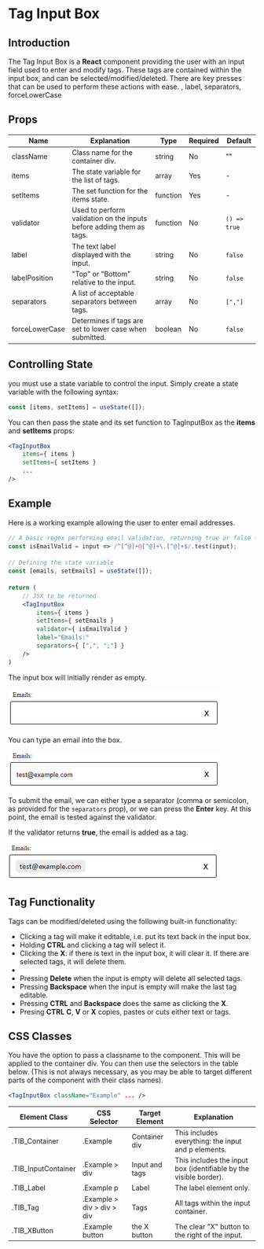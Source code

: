 # Tag Input Box
## Introduction
The Tag Input Box is a **React** component providing the user with an input field used to enter and modify tags. These tags are 
contained within the input box, and can be selected/modified/deleted. There are key presses that can be used to perform 
these actions with ease.
, label, separators, forceLowerCase
## Props
| Name           | Explanation                                                          | Type     | Required | Default      |
|----------------|----------------------------------------------------------------------|----------|----------|--------------|
| className      | Class name for the container div.                                    | string   | No       | ""           |
| items          | The state variable for the list of tags.                             | array    | Yes      | -            |
| setItems       | The set function for the items state.                                | function | Yes      | -            |
| validator      | Used to perform validation on the inputs before adding them as tags. | function | No       | `() => true` |
| label          | The text label displayed with the input.                             | string   | No       | `false`      |
| labelPosition  | "Top" or "Bottom" relative to the input.                             | string   | No       | `false`      |
| separators     | A list of acceptable separators between tags.                        | array    | No       | `[","]`      |
| forceLowerCase | Determines if tags are set to lower case when submitted.             | boolean  | No       | `false`      |

## Controlling State
you must use a state variable to control the input. Simply create a
state variable with the following syntax:
```jsx
const [items, setItems] = useState([]);
```
You can then pass the state and its set function to TagInputBox as the **items** and **setItems** props:
```jsx
<TagInputBox
    items={ items }
    setItems={ setItems }
    ...
/>
```

## Example
Here is a working example allowing the user to enter email addresses.
```jsx
// A basic regex performing email validation, returning true or false for valid or invalid email
const isEmailValid = input => /^[^@]+@[^@]+\.[^@]+$/.test(input);

// Defining the state variable
const [emails, setEmails] = useState([]);

return (
    // JSX to be returned
    <TagInputBox
        items={ items }
        setItems={ setEmails }
        validator={ isEmailValid }
        label="Emails:"
        separators={ [",", ";"] }
    />
)
```
The input box will initially render as empty.

![Email Input 1](screenshots/1.png "Email Input 1")

You can type an email into the box.

![Email Input 2](screenshots/2.png "Email Input 2")

To submit the email, we can either type a separator (comma or semicolon, as provided for the `separators` prop), or we 
can press the **Enter** key. At this point, the email is tested against the validator. 

If the validator returns **true**, the email is added as a tag. 

![Email Input 3](screenshots/3.png "Email Input 3")

## Tag Functionality
Tags can be modified/deleted using the following built-in functionality:
* Clicking a tag will make it editable, i.e. put its text back in the input box.
* Holding **CTRL** and clicking a tag will select it.
* Clicking the **X**: if there is text in the input box, it will clear it. If there are selected tags, it will delete 
them.
* 
* Pressing **Delete** when the input is empty will delete all selected tags.
* Pressing **Backspace** when the input is empty will make the last tag editable.
* Pressing **CTRL** and **Backspace** does the same as clicking the **X**.
* Presing **CTRL** **C**, **V** or **X** copies, pastes or cuts either text or tags.

## CSS Classes
You have the option to pass a classname to the component. This will be applied to the container div. You can then use 
the selectors in the table below.
(This is not always necessary, as you may be able to target different parts of the component with their class names).

```jsx
<TagInputBox className="Example" ... />
```

| Element Class       | CSS Selector               | Target Element | Explanation                                                       |
|---------------------|----------------------------|----------------|-------------------------------------------------------------------|
| .TIB_Container      | .Example                   | Container div  | This includes everything: the input and p elements.               |
| .TIB_InputContainer | .Example > div             | Input and tags | This includes the input box (identifiable by the visible border). |
| .TIB_Label          | .Example p                 | Label          | The label element only.                                           |
| .TIB_Tag            | .Example > div > div > div | Tags           | All tags within the input container.                              |
| .TIB_XButton        | .Example button            | the X button   | The clear "X" button to the right of the input.                   |